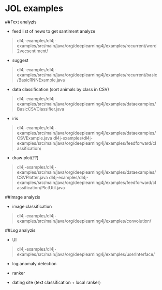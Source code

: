# JOL examples

##Text analyzis

 - feed list of news to get santiment analyze

> dl4j-examples/dl4j-examples/src/main/java/org/deeplearning4j/examples/recurrent/word2vecsentiment/

- suggest
> dl4j-examples/dl4j-examples/src/main/java/org/deeplearning4j/examples/recurrent/basic/BasicRNNExample.java

- data classification (sort animals by class in CSV)
> dl4j-examples/dl4j-examples/src/main/java/org/deeplearning4j/examples/dataexamples/BasicCSVClassifier.java

- iris 
> dl4j-examples/dl4j-examples/src/main/java/org/deeplearning4j/examples/dataexamples/CSVExample.java
> dl4j-examples/dl4j-examples/src/main/java/org/deeplearning4j/examples/feedforward/classification/


- draw plot(??)
> dl4j-examples/dl4j-examples/src/main/java/org/deeplearning4j/examples/dataexamples/CSVPlotter.java
> dl4j-examples/dl4j-examples/src/main/java/org/deeplearning4j/examples/feedforward/classification/PlotUtil.java

##Image analyzis

- image classification
> dl4j-examples/dl4j-examples/src/main/java/org/deeplearning4j/examples/convolution/


##Log analyzis

- UI 
> dl4j-examples/dl4j-examples/src/main/java/org/deeplearning4j/examples/userInterface/

- log anomaly detection

- ranker

- dating site (text classification + local ranker)

